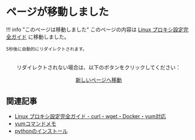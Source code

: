 # ページが移動しました

!!! info "このページは移動しました"
    このページの内容は [Linux プロキシ設定完全ガイド](/Infrastructure/OSコマンド/linux-proxy-configuration-guide/) に移動しました。
    
    5秒後に自動的にリダイレクトされます。

<div class="redirect-container" style="text-align: center; margin: 2rem 0;">
    <p>リダイレクトされない場合は、以下のボタンをクリックしてください：</p>
    <a href="https://smartscope.blog/Infrastructure/OSコマンド/linux-proxy-configuration-guide/" class="md-button md-button--primary">
        新しいページへ移動
    </a>
</div>

<script>
// ページ読み込み後にリダイレクト
document.addEventListener('DOMContentLoaded', function() {
    // カウントダウン表示
    var countdown = 5;
    var countdownElement = document.createElement('p');
    countdownElement.style.textAlign = 'center';
    countdownElement.style.fontSize = '1.2em';
    countdownElement.innerHTML = '自動リダイレクトまで: <strong>' + countdown + '</strong>秒';
    document.querySelector('.redirect-container').appendChild(countdownElement);
    
    var countdownInterval = setInterval(function() {
        countdown--;
        countdownElement.innerHTML = '自動リダイレクトまで: <strong>' + countdown + '</strong>秒';
        
        if (countdown <= 0) {
            clearInterval(countdownInterval);
            window.location.replace('https://smartscope.blog/Infrastructure/OSコマンド/linux-proxy-configuration-guide/');
        }
    }, 1000);
});
</script>

## 関連記事

- [Linux プロキシ設定完全ガイド - curl・wget・Docker・yum対応](/Infrastructure/OSコマンド/linux-proxy-configuration-guide/)
- [yumコマンドメモ](/Infrastructure/OSコマンド/yumコマンドメモ/)
- [pythonのインストール](/Infrastructure/OSコマンド/pythonのインストール/)